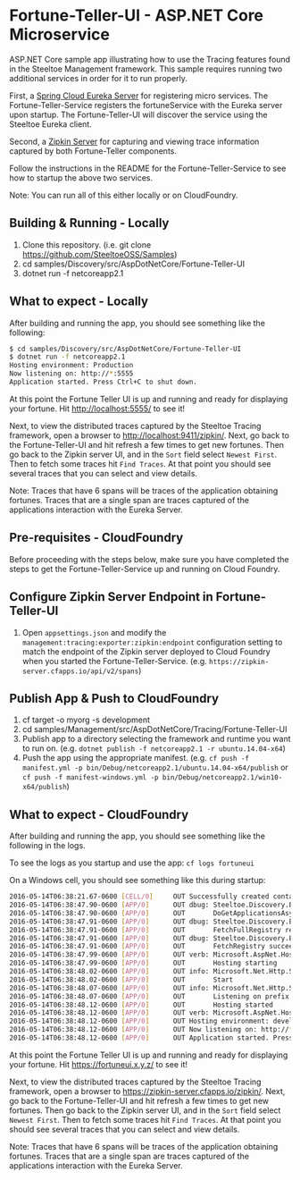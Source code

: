 # Fortune-Teller-UI - ASP.NET Core Microservice

ASP.NET Core sample app illustrating how to use the Tracing features found in the Steeltoe Management framework. This sample requires running two additional services in order for it to run properly.

First, a [Spring Cloud Eureka Server](https://cloud.spring.io/spring-cloud-static/Edgware.SR3/multi/multi_spring-cloud-eureka-server.html) for registering micro services. The Fortune-Teller-Service registers the fortuneService with the Eureka server upon startup.  The Fortune-Teller-UI will discover the service using the Steeltoe Eureka client.

Second, a [Zipkin Server](https://zipkin.io/pages/quickstart) for capturing and viewing trace information captured by both Fortune-Teller components.

Follow the instructions in the README for the Fortune-Teller-Service to see how to startup the above two services.

Note: You can run all of this either locally or on CloudFoundry.

## Building & Running - Locally

1. Clone this repository. (i.e. git clone <https://github.com/SteeltoeOSS/Samples>)
1. cd samples/Discovery/src/AspDotNetCore/Fortune-Teller-UI
1. dotnet run -f netcoreapp2.1

## What to expect - Locally

After building and running the app, you should see something like the following:

```bash
$ cd samples/Discovery/src/AspDotNetCore/Fortune-Teller-UI
$ dotnet run -f netcoreapp2.1
Hosting environment: Production
Now listening on: http://*:5555
Application started. Press Ctrl+C to shut down.
```

At this point the Fortune Teller UI is up and running and ready for displaying your fortune. Hit <http://localhost:5555/> to see it!

Next, to view the distributed traces captured by the Steeltoe Tracing framework, open a browser to <http://localhost:9411/zipkin/>.  Next, go back to the Fortune-Teller-UI and hit refresh a few times to get new fortunes.  Then go back to the Zipkin server UI, and in the `Sort` field select `Newest First`. Then to fetch some traces hit `Find Traces`.  At that point you should see several traces that you can select and view details.

Note: Traces that have 6 spans will be traces of the application obtaining fortunes.  Traces that are a single span are traces captured of the applications interaction with the Eureka Server.

## Pre-requisites - CloudFoundry

Before proceeding with the steps below, make sure you have completed the steps to get the Fortune-Teller-Service up and running on Cloud Foundry.

## Configure Zipkin Server Endpoint in Fortune-Teller-UI

1. Open `appsettings.json` and modify the `management:tracing:exporter:zipkin:endpoint` configuration setting to match the endpoint of the Zipkin server deployed to Cloud Foundry when you started the Fortune-Teller-Service.  (e.g. `https://zipkin-server.cfapps.io/api/v2/spans`)

## Publish App & Push to CloudFoundry

1. cf target -o myorg -s development
1. cd samples/Management/src/AspDotNetCore/Tracing/Fortune-Teller-UI
1. Publish app to a directory selecting the framework and runtime you want to run on. (e.g. `dotnet publish -f netcoreapp2.1 -r ubuntu.14.04-x64`)
1. Push the app using the appropriate manifest. (e.g. `cf push -f manifest.yml -p bin/Debug/netcoreapp2.1/ubuntu.14.04-x64/publish` or `cf push -f manifest-windows.yml -p bin/Debug/netcoreapp2.1/win10-x64/publish`)

## What to expect - CloudFoundry

After building and running the app, you should see something like the following in the logs.

To see the logs as you startup and use the app: `cf logs fortuneui`

On a Windows cell, you should see something like this during startup:

```bash
2016-05-14T06:38:21.67-0600 [CELL/0]     OUT Successfully created container
2016-05-14T06:38:47.90-0600 [APP/0]      OUT dbug: Steeltoe.Discovery.Eureka.Transport.EurekaHttpClient[0]
2016-05-14T06:38:47.90-0600 [APP/0]      OUT       DoGetApplicationsAsync .....
2016-05-14T06:38:47.91-0600 [APP/0]      OUT dbug: Steeltoe.Discovery.Eureka.DiscoveryClient[0]
2016-05-14T06:38:47.91-0600 [APP/0]      OUT       FetchFullRegistry returned: OK, Applications[Application[Name=FORTUNESERVICE ....
2016-05-14T06:38:47.91-0600 [APP/0]      OUT dbug: Steeltoe.Discovery.Eureka.DiscoveryClient[0]
2016-05-14T06:38:47.91-0600 [APP/0]      OUT       FetchRegistry succeeded
2016-05-14T06:38:47.99-0600 [APP/0]      OUT verb: Microsoft.AspNet.Hosting.Internal.HostingEngine[4]
2016-05-14T06:38:47.99-0600 [APP/0]      OUT       Hosting starting
2016-05-14T06:38:48.02-0600 [APP/0]      OUT info: Microsoft.Net.Http.Server.WebListener[0]
2016-05-14T06:38:48.02-0600 [APP/0]      OUT       Start
2016-05-14T06:38:48.07-0600 [APP/0]      OUT info: Microsoft.Net.Http.Server.WebListener[0]
2016-05-14T06:38:48.07-0600 [APP/0]      OUT       Listening on prefix: http://*:58442/
2016-05-14T06:38:48.12-0600 [APP/0]      OUT       Hosting started
2016-05-14T06:38:48.12-0600 [APP/0]      OUT verb: Microsoft.AspNet.Hosting.Internal.HostingEngine[5]
2016-05-14T06:38:48.12-0600 [APP/0]      OUT Hosting environment: development
2016-05-14T06:38:48.12-0600 [APP/0]      OUT Now listening on: http://*:58442
2016-05-14T06:38:48.12-0600 [APP/0]      OUT Application started. Press Ctrl+C to shut down.
```

At this point the Fortune Teller UI is up and running and ready for displaying your fortune. Hit <https://fortuneui.x.y.z/> to see it!

Next, to view the distributed traces captured by the Steeltoe Tracing framework, open a browser to <https://zipkin-server.cfapps.io/zipkin/>.  Next, go back to the Fortune-Teller-UI and hit refresh a few times to get new fortunes.  Then go back to the Zipkin server UI, and in the `Sort` field select `Newest First`. Then to fetch some traces hit `Find Traces`.  At that point you should see several traces that you can select and view details.

Note: Traces that have 6 spans will be traces of the application obtaining fortunes.  Traces that are a single span are traces captured of the applications interaction with the Eureka Server.
